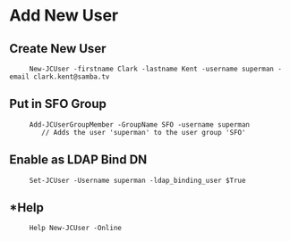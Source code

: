 # Add New User
     
   ## Create New User
         New-JCUser -firstname Clark -lastname Kent -username superman -email clark.kent@samba.tv
         
   ## Put in SFO Group
         Add-JCUserGroupMember -GroupName SFO -username superman
            // Adds the user 'superman' to the user group 'SFO'
   ## Enable as LDAP Bind DN
         Set-JCUser -Username superman -ldap_binding_user $True
   ## *Help
         Help New-JCUser -Online

